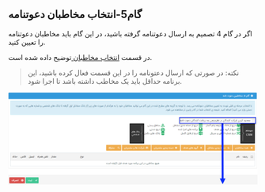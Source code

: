 ﻿## گام5-انتخاب مخاطبان دعوتنامه

اگر در گام 4 تصمیم به ارسال دعوتنامه گرفته باشید، در این گام باید مخاطبان دعوتنامه را تعیین کنید.

در قسمت <a href="C%3A%2FUsers%2FH.abasi%2FDesktop%2Fhelp%2Fmd%20help%2F%D8%AA%D8%A8%D9%84%DB%8C%D8%BA%D8%A7%D8%AA%2Fmoshtarak-abzar%2Fgam%20se%2Fselect-Audience.md" target="_blank">انتخاب مخاطبان  </a> توضیح داده شده است.  

> نکته: در صورتی که ارسال دعتونامه را در این قسمت فعال کرده باشید، این برنامه حداقل باید یک مخاطب داشته باشد تا اجرا شود.

![](advertising-sendingnewssms-thirdstep.png)

